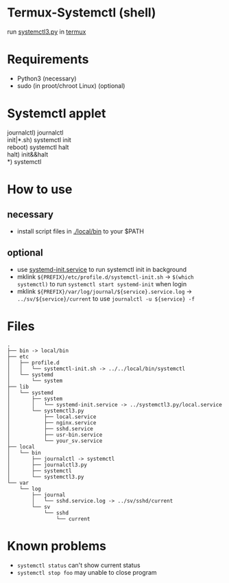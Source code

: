 # Termux-Systemctl  (shell)
run [systemctl3.py](https://github.com/gdraheim/docker-systemctl-replacement) in [termux](https://github.com/termux/termux-app)  

# Requirements
* Python3                       (necessary)
* sudo (in proot/chroot Linux)  (optional)

# Systemctl applet
journalctl) journalctl  
init|*.sh)  systemctl init  
reboot)     systemctl halt  
halt)       init&&halt  
*)          systemctl  

# How to use
## necessary
* install script files in [./local/bin](local/bin) to your $PATH
## optional
* use [systemd-init.service](lib/systemd/systemctl3.py/local.service) to run systemctl init in background
* mklink `${PREFIX}/etc/profile.d/systemctl-init.sh` -> `$(which systemctl)` to run `systemctl start systemd-init` when login
* mklink `${PREFIX}/var/log/journal/${service}.service.log` -> `../sv/${service}/current` to use `journalctl -u ${service} -f`

# Files  
```
.  
├── bin -> local/bin  
├── etc  
│   ├── profile.d  
│   │   └── systemctl-init.sh -> ../../local/bin/systemctl  
│   └── systemd  
│       └── system  
├── lib  
│   └── systemd  
│       ├── system  
│       │   └── systemd-init.service -> ../systemctl3.py/local.service  
│       └── systemctl3.py  
│           ├── local.service  
│           ├── nginx.service  
│           ├── sshd.service  
│           ├── usr-bin.service  
│           └── your_sv.service  
├── local  
│   └── bin  
│       ├── journalctl -> systemctl  
│       ├── journalctl3.py  
│       ├── systemctl  
│       └── systemctl3.py  
└── var  
    └── log  
        ├── journal  
        │   └── sshd.service.log -> ../sv/sshd/current  
        └── sv  
            └── sshd  
                └── current  
```

# Known problems
* `systemctl status` can't show current status  
* `systemctl stop foo` may unable to close program  

